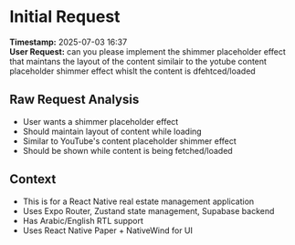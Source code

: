 # Initial Request

**Timestamp:** 2025-07-03 16:37  
**User Request:** can you please implement the shimmer placeholder effect that maintans the layout of the content similair to the yotube content placeholder shimmer effect whislt the content is dfehtced/loaded

## Raw Request Analysis
- User wants a shimmer placeholder effect
- Should maintain layout of content while loading
- Similar to YouTube's content placeholder shimmer effect
- Should be shown while content is being fetched/loaded

## Context
- This is for a React Native real estate management application
- Uses Expo Router, Zustand state management, Supabase backend
- Has Arabic/English RTL support
- Uses React Native Paper + NativeWind for UI